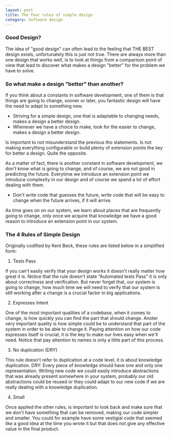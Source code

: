```yaml
---
layout: post
title: The four rules of simple design
category: Software design
---
```


### Good Design?

The idea of "good design" can often lead to the feeling that THE BEST design exists, unfortunately this is just not true. There are always more than one design that works well, is to look at things from a comparison point of view that lead to discover what makes a design "better" for the problem we have to solve.

### So what make a design "better" than another?

If you think about a constants in software development, one of them is that things are going to change, sooner or later, you fantastic design will have the need to adapt to something new.

- Striving for a simple design, one that is adaptable to changing needs, makes a design a better design.
- Whenever we have a choice to make, look for the easier to change, makes a design a better design.

Is important to not misunderstand the previous tho statements. Is not making everything configurable or build plenty of extension points the key for better a design. Quite the opposite.

As a matter of fact, there is another constant in software development, we don't know what is going to change, and of course, we are not good in predicting the future. Everytime we introduce an extension point we introduce complexity in our design and of course we spend a lot of effort dealing with them.

- Don't write code that guesses the future, write code that will be easy to change when the future arrives, if it will arrive.

As time goes on on our system, we learn about places that are frequently going to change, only once we acquire that knowledge we have a good reason to introduce an extension point in our system.

### The 4 Rules of Simple Design

Originally codified by Kent Beck, these rules are listed below in a simplified form:

1. Tests Pass

If you can't easily verify that your design works it doesn't really matter how great it is. Notice that the rule doesn't state "Automated tests Pass" it is only about correctness and verification. But never forget that, our system is going to change, how much time we will need to verify that our system is still working after a change is a crucial factor in big applications.

2. Expresses Intent

One of the most important qualities of a codebase, when it comes to change, is how quickly you can find the part that should change. Anoter very important quality is how simple could be to understand that part of the system in order to be able to change it. Paying attention on how our code expresses itself is crucial, it is the key to make our lives easy when we'll need. Notice that pay attention to names is only a little part of this process.

3. No duplication (DRY)

This rule doesn't refer to duplication at a code level, it is about knowledge duplication. DRY: Every piece of knowledge should have one and only one representation. Writing new code we could easily introduce abstractions that was already present somewhere in your system, probably our old abstractions could be reused or they could adapt to our new code if we are really dealing with a knowledge duplication.

4. Small

Once applied the other rules, is important to look back and make sure that we don't have something that can be removed, making our code simpler and smaller. You could for example have some vestigial code that seemed like a good idea at the time you wrote it but that does not give any effective value in the final product.
